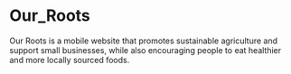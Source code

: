 # Our_Roots
Our Roots is a mobile website that promotes sustainable agriculture and support small businesses, while also encouraging people to eat healthier and more locally sourced foods.
